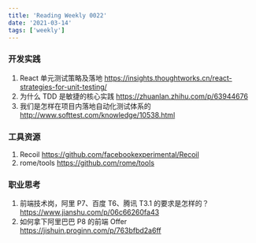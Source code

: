 ```yaml
---
title: 'Reading Weekly 0022'
date: '2021-03-14'
tags: ['weekly']
---
```


### 开发实践

1. React 单元测试策略及落地 https://insights.thoughtworks.cn/react-strategies-for-unit-testing/
2. 为什么 TDD 是敏捷的核心实践 https://zhuanlan.zhihu.com/p/63944676
3. 我们是怎样在项目内落地自动化测试体系的 http://www.softtest.com/knowledge/10538.html

### 工具资源

1. Recoil https://github.com/facebookexperimental/Recoil
2. rome/tools https://github.com/rome/tools

### 职业思考

1. 前端技术岗，阿里 P7、百度 T6、腾讯 T3.1 的要求是怎样的？ https://www.jianshu.com/p/06c66260fa43
2. 如何拿下阿里巴巴 P8 的前端 Offer https://jishuin.proginn.com/p/763bfbd2a6ff
